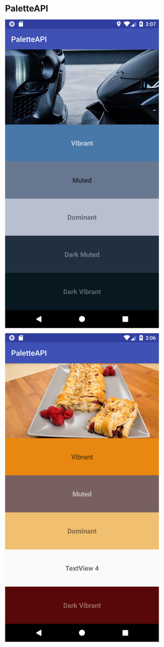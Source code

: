 # PaletteAPI


<a href="https://github.com/akafifty/PaletteAPI/blob/master/IMG_1"><img src="https://github.com/akafifty/PaletteAPI/blob/master/IMG_1.png" title="DC"/></a>

<a href="https://github.com/akafifty/PaletteAPI/blob/master/IMG_2"><img src="https://github.com/akafifty/PaletteAPI/blob/master/IMG_2.png" title="DC"/></a>
